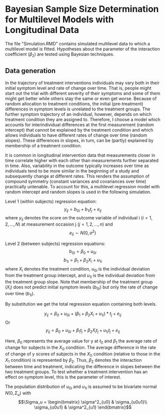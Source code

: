 # Bayesian Sample Size Determination for Multilevel Models with Longitudinal Data

The file "Simulation.RMD" contains simulated multilevel data to which a multilevel model is fitted. Hypotheses about the parameter of the interaction coefficient ($\beta_2$) are tested using Bayesian techniques.

## Data generation

In the trajectory of treatment interventions individuals may vary both in their initial symptom level and rate of change over time. That is, people might start out the trial with different severity of their symptoms and some of them might get better while others stay the same or even get worse. Because of random allocation to treatment conditions, the initial (pre-treatment) differences in symptom levels is unrelated to the treatment groups. The further symptom trajectory of an individual, however, depends on which treatment condition they are assigned to. Therefore, I choose a model which accounts for interindividual differences at the first measurement (random intercept) that cannot be explained by the treatment condition and which allows individuals to have different rates of change over time (random slopes). These differences in slopes, in turn, can be (partly) explained by membership of a treatment condition. 

It is common in longitudinal intervention data that measurements closer in time correlate higher with each other than measurements further separated in time. Also, variability in the outcome typically increases over time as individuals tend to be more similar in the beginning of a study and subsequently change at different rates. This renders the assumption of compound symmetry (constant variances and covariances over time) practically untenable. To account for this, a multilevel regression model with random intercept and random slopes is used in the following simulation.  

Level 1 (within subjects) regression equation: 
$$y_{ij} = b_{0i} + b_{1i}t_j + e_{ij}$$ where $y_{ij}$ denotes the score on the outcome variable of individual i ($i=1,2,...,N$) at measurement occasion j ($j=1,2,...,n$) and $$e_{ij} \sim N(0, \sigma^2)$$

Level 2 (between subjects) regression equations: 
$$b_{0i} = \beta_0 + u_{0i}$$ 
$$b_{1i} = \beta_1 + \beta_2 X_i + u_{1i}$$ where $X_i$ denotes the treatment condition, $u_{0i}$ is the individual deviation from the treatment group intercept, and $u_{1i}$ is the individual deviation from the treatment group slope. Note that membership of the treatment group ($X_i$) does not predict initial symptom levels ($b_{0i}$) but only the rate of change over time ($b_{1i}$).

By substitution we get the total regression equation containing both levels.

$$y_{ij} = \beta_0 + u_{0i} + (\beta_1 + \beta_2 X_i + u_{1i})*t_j + e_{ij}$$
Or
$$y_{ij} = \beta_0 + u_{0i} + \beta_1 t_j + \beta_2 X_i t_j + u_{1i} t_j + e_{ij}$$

Here, $\beta_0$ represents the average value for y at $t_0$ and $\beta_1$ the average rate of change for subjects in the $X_0$ condition. The average difference in the rate of change of y scores of subjects in the $X_0$ condition (relative to those in the $X_1$ condition) is represented by $\beta_2$. Thus, $\beta_2$ denotes the interaction between time and treatment, indicating the difference in slopes between the two treatment groups. To test whether a treatment intervention has an effect on symptom level, this is the parameter of interest. 

The population distribution of $u_{0i}$ and $u_{1i}$ is assumed to be bivariate normal $N(0, \Sigma_u)$ with $$\Sigma_u = \begin{bmatrix} \sigma^2_{u0} & \sigma_{u0u1}\\
\sigma_{u0u1} & \sigma^2_{u1}
\end{bmatrix}$$
